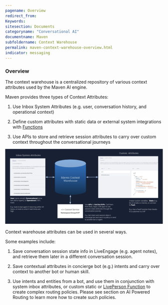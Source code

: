 ```yaml
---
pagename: Overview
redirect_from:
Keywords:
sitesection: Documents
categoryname: "Conversational AI"
documentname: Maven
subfoldername: Context Warehouse
permalink: maven-context-warehouse-overview.html
indicator: messaging
---
```


### Overview

The context warehouse is a centralized repository of various context attributes used by the Maven AI engine. 

Maven provides three types of Context Attributes:

1. Use Inbox System Attributes (e.g. user, conversation history, and operational context)

2. Define custom attributes with static data or external system integrations with [Functions](liveperson-functions-overview.html)

3. Use APIs to store and retrieve session attributes to carry over custom context throughout the conversational journeys

<img class="fancyimage" width="600" src="img/maven/image_34.png">

Context warehouse attributes can be used in several ways. 

Some examples include:

1. Save conversation session state info in LiveEngage (e.g. agent notes), and retrieve them later in a different conversation session.

2. Save contextual attributes in concierge bot (e.g.) intents and carry over context to another bot or human skill.

3. Use intents and entities from a bot, and use them in conjunction with system inbox attributes, or custom static or [LivePerson Function](liveperson-functions-overview.html) to create complex routing policies. Please see section on AI Powered Routing to learn more how to create such policies. 